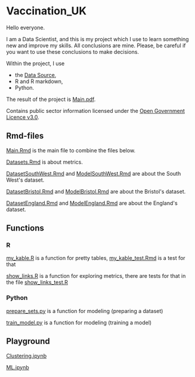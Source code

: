 # Vaccination_UK
 
Hello everyone.

I am a Data Scientist, and this is my project which I use to learn something new and improve my skills.
All conclusions are mine. Please, be careful if you want to use these conclusions to make decisions.

Within the project, I use 

* the [Data Source](https://coronavirus.data.gov.uk/details/download),
* R and R markdown,
* Python.

The result of the project is [Main.pdf](https://github.com/mechtal/Vaccination_UK/blob/main/Main.pdf).

Contains public sector information licensed under the [Open Government Licence v3.0](https://www.nationalarchives.gov.uk/doc/open-government-licence/version/3/).

## Rmd-files

[Main.Rmd](https://github.com/mechtal/Vaccination_UK/blob/main/Main.Rmd) is the main file to combine the files below.

[Datasets.Rmd](https://github.com/mechtal/Vaccination_UK/blob/main/Datasets.Rmd) is about metrics.

[DatasetSouthWest.Rmd](https://github.com/mechtal/Vaccination_UK/blob/main/DatasetSouthWest.Rmd) and [ModelSouthWest.Rmd](https://github.com/mechtal/Vaccination_UK/blob/main/ModelSouthWest.Rmd) are about the South West's dataset.

[DatasetBristol.Rmd](https://github.com/mechtal/Vaccination_UK/blob/main/DatasetBristol.Rmd) and [ModelBristol.Rmd](https://github.com/mechtal/Vaccination_UK/blob/main/ModelBristol.Rmd) are about the Bristol's dataset.

[DatasetEngland.Rmd](https://github.com/mechtal/Vaccination_UK/blob/main/DatasetEngland.Rmd) and [ModelEngland.Rmd](https://github.com/mechtal/Vaccination_UK/blob/main/ModelEngland.Rmd) are about the England's dataset.

## Functions

### R
[my_kable.R](https://github.com/mechtal/Vaccination_UK/blob/main/my_kable.R) is a function for pretty tables, [my_kable_test.Rmd](https://github.com/mechtal/Vaccination_UK/blob/main/my_kable_test.Rmd) is a test for that

[show_links.R](https://github.com/mechtal/Vaccination_UK/blob/main/show_links.R) is a function for exploring metrics, there are tests for that in the file [show_links_test.R](https://github.com/mechtal/Vaccination_UK/blob/main/show_links_test.R) 

### Python
[prepare_sets.py](https://github.com/mechtal/Vaccination_UK/blob/main/prepare_sets.py) is a function for modeling (preparing a dataset)

[train_model.py](https://github.com/mechtal/Vaccination_UK/blob/main/train_model.py) is a function for modeling (training a model)

## Playground
[Clustering.ipynb](https://github.com/mechtal/Vaccination_UK/blob/main/Clustering.ipynb)

[ML.ipynb](https://github.com/mechtal/Vaccination_UK/blob/main/ML.ipynb)




